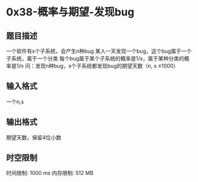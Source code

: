 # 0x38-概率与期望-发现bug

## 题目描述

一个软件有s个子系统，会产生n种bug
某人一天发现一个bug，这个bug属于一个子系统，属于一个分类
每个bug属于某个子系统的概率是1/s，属于某种分类的概率是1/n
问：发现n种bug，s个子系统都发现bug的期望天数（n, s ≤1000）

## 输入格式

一个n,s

## 输出格式

期望天数，保留4位小数

## 时空限制

时间限制: 1000 ms
内存限制: 512 MB
